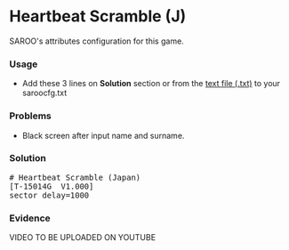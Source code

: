 # Heartbeat Scramble (J)

SAROO's attributes configuration for this game.

### Usage

- Add these 3 lines on **Solution** section or from the [text file (.txt)](./config.txt) to your saroocfg.txt

### Problems

- Black screen after input name and surname.

### Solution

<pre># Heartbeat Scramble (Japan)
[T-15014G  V1.000]
sector_delay=1000</pre>

### Evidence

VIDEO TO BE UPLOADED ON YOUTUBE
